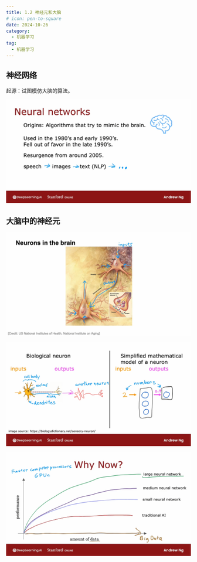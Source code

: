 ```yaml
---
title: 1.2 神经元和大脑
# icon: pen-to-square
date: 2024-10-26
category:
  - 机器学习
tag:
  - 机器学习
---
```


## 神经网络

起源：试图模仿大脑的算法。

![image-20241026212201285](./../../../.vuepress/public/assets/images/Machine_learning/lesson_two/week_one/1.2_Neurons_and_brain.assests/image-20241026212201285.png)

## 大脑中的神经元

![image-20241026212236899](./../../../.vuepress/public/assets/images/Machine_learning/lesson_two/week_one/1.2_Neurons_and_brain.assests/image-20241026212236899.png)

![image-20241026212245680](./../../../.vuepress/public/assets/images/Machine_learning/lesson_two/week_one/1.2_Neurons_and_brain.assests/image-20241026212245680.png)

![image-20241026212252383](./../../../.vuepress/public/assets/images/Machine_learning/lesson_two/week_one/1.2_Neurons_and_brain.assests/image-20241026212252383.png)